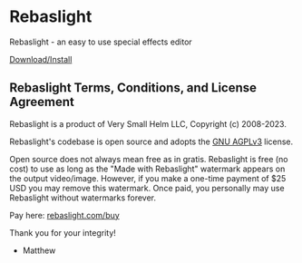 # Rebaslight

Rebaslight - an easy to use special effects editor

[Download/Install](http://www.rebaslight.com/#download)

## Rebaslight Terms, Conditions, and License Agreement

Rebaslight is a product of Very Small Helm LLC, Copyright (c) 2008-2023.

Rebaslight's codebase is open source and adopts the [GNU AGPLv3](https://github.com/rebaslight/rebaslight/blob/master/AGPL-3.0) license.

Open source does not always mean free as in gratis.
Rebaslight is free (no cost) to use as long as the "Made with Rebaslight" watermark appears on the output video/image.
However, if you make a one-time payment of \$25 USD you may remove this watermark.
Once paid, you personally may use Rebaslight without watermarks forever.

Pay here: [rebaslight.com/buy](https://www.rebaslight.com/buy.html)

Thank you for your integrity!

- Matthew
